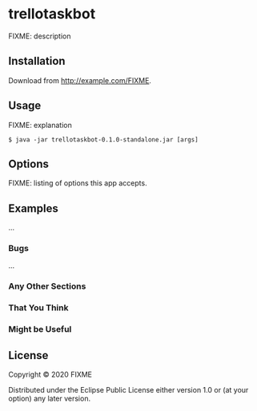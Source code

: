 # trellotaskbot

FIXME: description

## Installation

Download from http://example.com/FIXME.

## Usage

FIXME: explanation

    $ java -jar trellotaskbot-0.1.0-standalone.jar [args]

## Options

FIXME: listing of options this app accepts.

## Examples

...

### Bugs

...

### Any Other Sections
### That You Think
### Might be Useful

## License

Copyright © 2020 FIXME

Distributed under the Eclipse Public License either version 1.0 or (at
your option) any later version.
